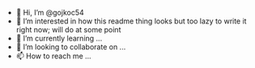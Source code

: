 - 👋 Hi, I’m @gojkoc54
- 👀 I’m interested in how this readme thing looks but too lazy to write it right now; will do at some point
- 🌱 I’m currently learning ...
- 💞️ I’m looking to collaborate on ...
- 📫 How to reach me ...

<!---
gojkoc54/gojkoc54 is a ✨ special ✨ repository because its `README.md` (this file) appears on your GitHub profile.
You can click the Preview link to take a look at your changes.
--->
